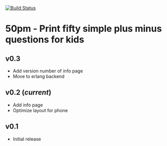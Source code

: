 [![Build Status](https://travis-ci.org/yhuangsh/50pm.svg?branch=master)](https://travis-ci.org/yhuangsh/50pm)

# 50pm - Print fifty simple plus minus questions for kids 

## v0.3

- Add version number of info page
- Move to erlang backend

## v0.2 (_current_)

- Add info page
- Optimize layout for phone

## v0.1

- Initial release
